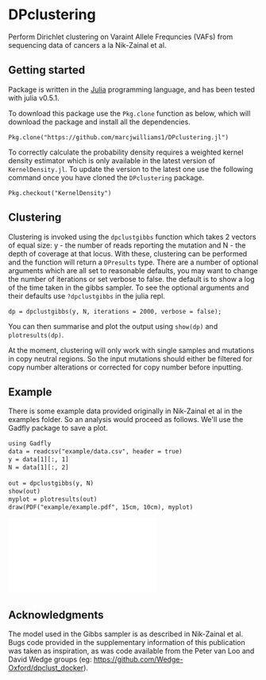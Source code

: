 # DPclustering

Perform Dirichlet clustering on Varaint Allele Frequncies (VAFs) from sequencing data of cancers a la Nik-Zainal et al.

## Getting started
Package is written in the [Julia](https://julialang.org/) programming language, and has been tested with julia v0.5.1.

To download this package use the ```Pkg.clone``` function as below, which will download the package and install all the dependencies.
```
Pkg.clone("https://github.com/marcjwilliams1/DPclustering.jl")
```
To correctly calculate the probability density requires a weighted kernel density estimator which is only available in the latest version of ```KernelDensity.jl```. To update the version to the latest one use the following command once you have cloned the ```DPclustering``` package.
```
Pkg.checkout("KernelDensity")
```

## Clustering
Clustering is invoked using the ```dpclustgibbs``` function which takes 2 vectors of equal size: y - the number of reads reporting the mutation and N - the depth of coverage at that locus. With these, clustering can be performed and the function will return a ```DPresults``` type. There are a number of optional arguments which are all set to reasonable defaults, you may want to change the number of iterations or set verbose to false. the default is to show a log of the time taken in the gibbs sampler. To see the optional arguments and their defaults use ```?dpclustgibbs``` in the julia repl.

```
dp = dpclustgibbs(y, N, iterations = 2000, verbose = false);
```

You can then summarise and plot the output using ```show(dp)``` and ```plotresults(dp)```.

At the moment, clustering will only work with single samples and mutations in copy neutral regions. So the input mutations should either be filtered for copy number alterations or corrected for copy number before inputting.

## Example
There is some example data provided originally in Nik-Zainal et al in the examples folder. So an analysis would proceed as follows. We'll use the Gadfly package to save a plot.
```
using Gadfly
data = readcsv("example/data.csv", header = true)
y = data[1][:, 1]
N = data[1][:, 2]

out = dpclustgibbs(y, N)
show(out)
myplot = plotresults(out)
draw(PDF("example/example.pdf", 15cm, 10cm), myplot)
```

![plot](/example/example.pdf)


## Acknowledgments
The model used in the Gibbs sampler is as described in Nik-Zainal et al. Bugs code provided in the supplementary information of this publication was taken as inspiration, as was code available from the Peter van Loo and David Wedge groups (eg: https://github.com/Wedge-Oxford/dpclust_docker).
